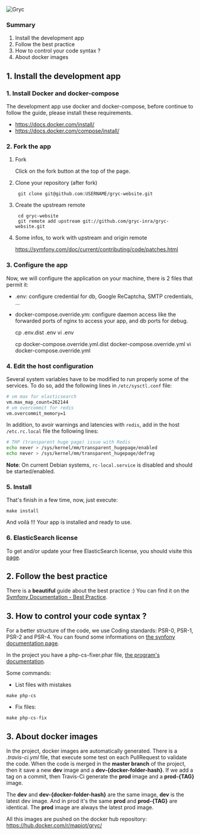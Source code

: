 ![Gryc](https://github.com/mpiot/gryc/blob/master/assets/images/logo-40.png)

### Summary
1. Install the development app
2. Follow the best practice
3. How to control your code syntax ?
4. About docker images

## 1. Install the development app

### 1. Install Docker and docker-compose
The development app use docker and docker-compose, before continue to follow the guide, please install these requirements.
* https://docs.docker.com/install/
* https://docs.docker.com/compose/install/

### 2. Fork the app
1. Fork

    Click on the fork button at the top of the page.

2. Clone your repository (after fork)

        git clone git@github.com:USERNAME/gryc-website.git

3. Create the upstream remote

        cd gryc-website
        git remote add upstream git://github.com/gryc-inra/gryc-website.git

4. Some infos, to work with upstream and origin remote

    https://symfony.com/doc/current/contributing/code/patches.html

### 3. Configure the app

Now, we will configure the application on your machine, there is 2 files that permit it:
 - .env: configure credential for db, Google ReCaptcha, SMTP credentials, ...
 - docker-compose.override.ym: configure daemon access like the forwarded ports of nginx to access your app, and db ports
 for debug.


    cp .env.dist .env
    vi .env

    cp docker-compose.override.yml.dist docker-compose.override.yml
    vi docker-compose.override.yml

### 4. Edit the host configuration

Several system variables have to be modified to run properly some of the services.
To do so, add the following lines in `/etc/sysctl.conf` file:

```bash
# vm max for elasticsearch
vm.max_map_count=262144
# vm overcommit for redis
vm.overcommit_memory=1
```

In addition, to avoir warnings and latencies with `redis`, add in the host
`/etc.rc.local` file the following lines:

```bash
# THP (transparent huge page) issue with Redis
echo never > /sys/kernel/mm/transparent_hugepage/enabled
echo never > /sys/kernel/mm/transparent_hugepage/defrag
```

__Note__: On current Debian systems, `rc-local.service` is disabled and should be
started/enabled.

### 5. Install

That's finish in a few time, now, just execute:

    make install

And voilà !!! Your app is installed and ready to use.


### 6. ElasticSearch license

To get and/or update your free ElasticSearch license, you should visite this
[page](https://medium.com/@ospaarmann/tidbits-solving-the-elasticsearch-x-pack-license-issue-in-docker-d15bb22d82fd).

## 2. Follow the best practice
There is a **beautiful** guide about the best practice :) You can find it on the [Symfony Documentation - Best Practice](http://symfony.com/doc/current/best_practices/index.html).

## 3. How to control your code syntax ?
For a better structure of the code, we use Coding standards: PSR-0, PSR-1, PSR-2 and PSR-4.
You can found some informations on [the synfony documentation page](http://symfony.com/doc/current/contributing/code/standards.html).

In the project you have a php-cs-fixer.phar file, [the program's documentation](http://cs.sensiolabs.org/).

Some commands:
   * List files with mistakes

    make php-cs

   * Fix files:

    make php-cs-fix

## 3. About docker images

In the project, docker images are automatically generated. There is a *.travis-ci.yml* file, that execute some test on each
PullRequest to validate the code. When the code is merged in the **master branch** of the project, then it save a new **dev** image
and a **dev-{docker-folder-hash}**. If we add a tag on a commit, then Travis-Ci generate the **prod** image and a **prod-{TAG}** image.

The **dev** and **dev-{docker-folder-hash}** are the same image, **dev** is the latest dev image. And in prod it's the
same **prod** and **prod-{TAG}** are identical. The **prod** image are always the latest prod image.

All this images are pushed on the docker hub repository:  https://hub.docker.com/r/mapiot/gryc/
